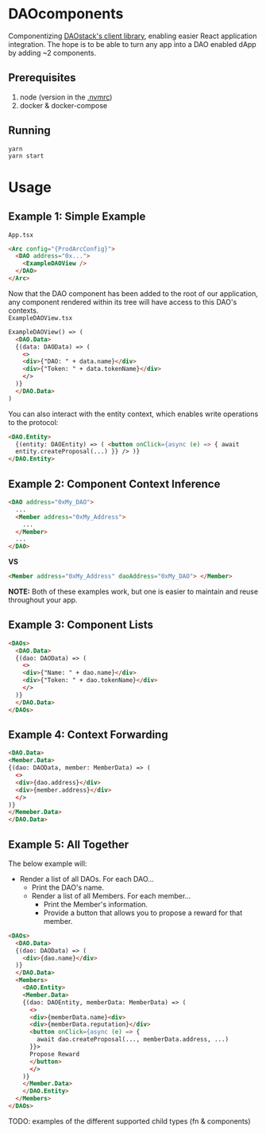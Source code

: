 # DAOcomponents

Componentizing [DAOstack's client library](https://github.com/daostack/client), enabling easier React application integration. The hope is to be able to turn any app into a DAO enabled dApp by adding ~2 components.

## Prerequisites

1. node (version in the [.nvmrc](./.nvmrc))
1. docker & docker-compose

## Running

`yarn`  
`yarn start`

# Usage

## Example 1: Simple Example

`App.tsx`

```html
<Arc config="{ProdArcConfig}">
  <DAO address="0x...">
    <ExampleDAOView />
  </DAO>
</Arc>
```

Now that the DAO component has been added to the root of our application, any component rendered within its tree will have access to this DAO's contexts.  
`ExampleDAOView.tsx`

```html
ExampleDAOView() => (
  <DAO.Data>
  {(data: DAOData) => (
    <>
    <div>{"DAO: " + data.name}</div>
    <div>{"Token: " + data.tokenName}</div>
    </>
  )}
  </DAO.Data>
)
```

You can also interact with the entity context, which enables write operations to the protocol:

```html
<DAO.Entity>
  {(entity: DAOEntity) => ( <button onClick={async (e) => { await
  entity.createProposal(...) }} /> )}
</DAO.Entity>
```

## Example 2: Component Context Inference

```html
<DAO address="0xMy_DAO">
  ...
  <Member address="0xMy_Address">
    ...
  </Member>
  ...
</DAO>
```

**VS**

```html
<Member address="0xMy_Address" daoAddress="0xMy_DAO"> </Member>
```

**NOTE:** Both of these examples work, but one is easier to maintain and reuse throughout your app.

## Example 3: Component Lists

```html
<DAOs>
  <DAO.Data>
  {(dao: DAOData) => (
    <>
    <div>{"Name: " + dao.name}</div>
    <div>{"Token: " + dao.tokenName}</div>
    </>
  )}
  </DAO.Data>
</DAOs>
```

## Example 4: Context Forwarding

```html
<DAO.Data>
<Member.Data>
{(dao: DAOData, member: MemberData) => (
  <>
  <div>{dao.address}</div>
  <div>{member.address}</div>
  </>
)}
</Memeber.Data>
</DAO.Data>
```

## Example 5: All Together

The below example will:

- Render a list of all DAOs. For each DAO...
  - Print the DAO's name.
  - Render a list of all Members. For each member...
    - Print the Member's information.
    - Provide a button that allows you to propose a reward for that member.

```html
<DAOs>
  <DAO.Data>
  {(dao: DAOData) => (
    <div>{dao.name}</div>
  )}
  </DAO.Data>
  <Members>
    <DAO.Entity>
    <Member.Data>
    {(dao: DAOEntity, memberData: MemberData) => (
      <>
      <div>{memberData.name}<div>
      <div>{memberData.reputation}</div>
      <button onClick={async (e) => {
        await dao.createProposal(..., memberData.address, ...)
      }}>
      Propose Reward
      </button>
      </>
    )}
    </Member.Data>
    </DAO.Entity>
  </Members>
</DAOs>
```

TODO: examples of the different supported child types (fn & components)
